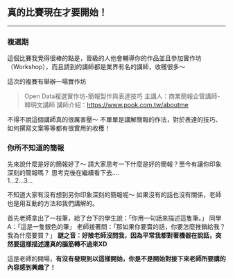 ## 真的比賽現在才要開始！
---

### 複選期
   
這個比賽我覺得很棒的點是，晉級的人他會輔導你的作品並且參加實作坊（Workshop），而且請到的講師都是業界有名的講師，收穫很多～

這次的複賽有舉辦一場實作坊

> Open Data複選實作坊-簡報製作與表達技巧
> 主講人：商業簡報企管講師-韓明文講師
> 講師介紹：https://www.pook.com.tw/aboutme

不得不說這個講師真的很厲害壓～
不單單是講解簡報的作法，對於表達的技巧、如何撰寫文案等等都有很實用的收穫！

### 你所不知道的簡報

先來說什麼是好的簡報好了～
請大家思考一下什麼是好的簡報？至今有讓你印象深刻的簡報嗎？
思考完後在繼續看下去....    
1...2...3...
    
不知道大家有沒有想到另你印象深刻的簡報呢～
如果沒有的話也沒有關係，老師也是用互動的方法和我們講解的。

首先老師拿出了一枝筆，給了台下的學生說：「你用一句話來描述這隻筆。」
同學A：「這是一隻銀色的筆」
老師接著問：「那如果你要賣的話，你要怎麼推銷給我？我為什麼要買？」
**謎之音：好險老師沒問我，因為平常我都對著機器在說話，突然要這樣描述還真的腦筋轉不過來XD**

這是老師的開場，**有沒有發現到以這樣開始，你是不是開始對接下來老師所要講的內容感到興趣了！**





